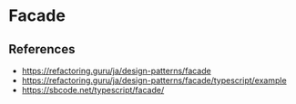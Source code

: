 # Facade

## References
- https://refactoring.guru/ja/design-patterns/facade
- https://refactoring.guru/ja/design-patterns/facade/typescript/example
- https://sbcode.net/typescript/facade/
